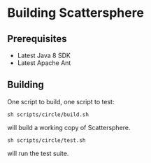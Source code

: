# Building Scattersphere

## Prerequisites

- Latest Java 8 SDK
- Latest Apache Ant

## Building

One script to build, one script to test:

```sh scripts/circle/build.sh```

will build a working copy of Scattersphere.

```sh scripts/circle/test.sh```

will run the test suite.
